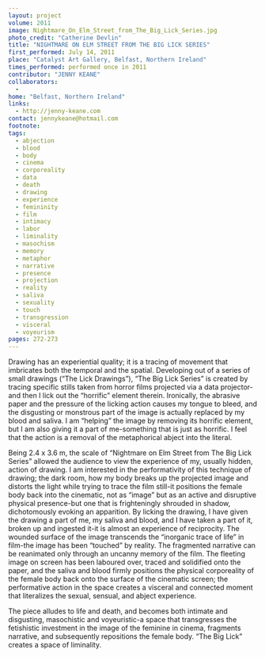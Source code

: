 ```yaml
---
layout: project
volume: 2011
image: Nightmare_On_Elm_Street_from_The_Big_Lick_Series.jpg
photo_credit: "Catherine Devlin"
title: "NIGHTMARE ON ELM STREET FROM THE BIG LICK SERIES"
first_performed: July 14, 2011
place: "Catalyst Art Gallery, Belfast, Northern Ireland"
times_performed: performed once in 2011
contributor: "JENNY KEANE"
collaborators: 
  - 
home: "Belfast, Northern Ireland"
links: 
  - http://jenny-keane.com
contact: jennykeane@hotmail.com
footnote: 
tags: 
  - abjection
  - blood
  - body
  - cinema
  - corporeality
  - data
  - death
  - drawing
  - experience
  - femininity
  - film
  - intimacy
  - labor
  - liminality
  - masochism
  - memory
  - metaphor
  - narrative
  - presence
  - projection
  - reality
  - saliva
  - sexuality
  - touch
  - transgression
  - visceral
  - voyeurism
pages: 272-273
---
```


Drawing has an experiential quality; it is a tracing of movement that imbricates both the temporal and the spatial. Developing out of a series of small drawings (“The Lick Drawings”), “The Big Lick Series” is created by tracing specific stills taken from horror films projected via a data projector-and then I lick out the “horrific” element therein. Ironically, the abrasive paper and the pressure of the licking action causes my tongue to bleed, and the disgusting or monstrous part of the image is actually replaced by my blood and saliva. I am “helping” the image by removing its horrific element, but I am also giving it a part of me-something that is just as horrific. I feel that the action is a removal of the metaphorical abject into the literal. 

Being 2.4 x 3.6 m, the scale of “Nightmare on Elm Street from The Big Lick Series” allowed the audience to view the experience of my, usually hidden, action of drawing. I am interested in the performativity of this technique of drawing; the dark room, how my body breaks up the projected image and distorts the light while trying to trace the film still-it positions the female body back into the cinematic, not as “image” but as an active and disruptive physical presence-but one that is frighteningly shrouded in shadow, dichotomously evoking an apparition. By licking the drawing, I have given the drawing a part of me, my saliva and blood, and I have taken a part of it, broken up and ingested it-it is almost an experience of reciprocity. The wounded surface of the image transcends the “inorganic trace of life” in film-the image has been “touched” by reality. The fragmented narrative can be reanimated only through an uncanny memory of the film. The fleeting image on screen has been laboured over, traced and solidified onto the paper, and the saliva and blood firmly positions the physical corporeality of the female body back onto the surface of the cinematic screen; the performative action in the space creates a visceral and connected moment that literalizes the sexual, sensual, and abject experience. 

The piece alludes to life and death, and becomes both intimate and disgusting, masochistic and voyeuristic-a space that transgresses the fetishistic investment in the image of the feminine in cinema, fragments narrative, and subsequently repositions the female body. “The Big Lick” creates a space of liminality.

